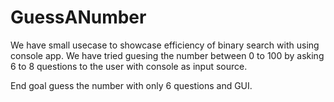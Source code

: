 # GuessANumber

We have small usecase to showcase efficiency of binary search with using console app.
We have tried guesing the number between 0 to 100 by asking 6 to 8 questions to the user with console as input source.


End goal guess the number with only 6 questions and GUI.
